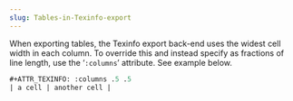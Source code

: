```yaml
---
slug: Tables-in-Texinfo-export
---
```


When exporting tables, the Texinfo export back-end uses the widest cell width in each column. To override this and instead specify as fractions of line length, use the ‘`:columns`’ attribute. See example below.

```lisp
#+ATTR_TEXINFO: :columns .5 .5
| a cell | another cell |
```
